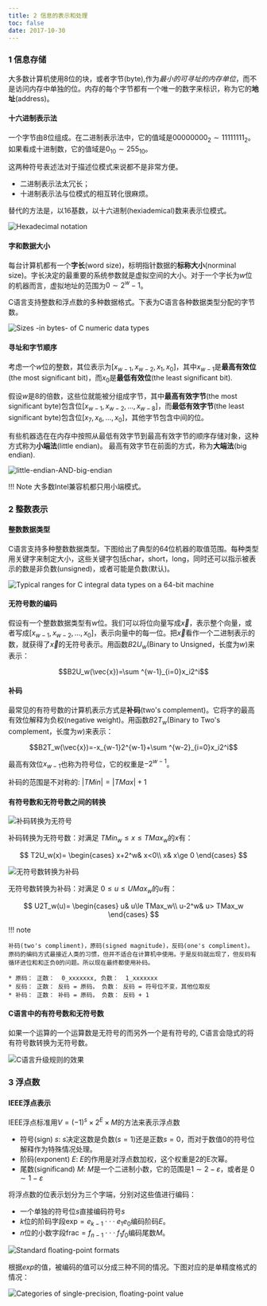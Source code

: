 ```yaml
---
title: 2 信息的表示和处理
toc: false
date: 2017-10-30
---
```


### 1 信息存储

大多数计算机使用8位的块，或者字节(byte),作为*最小的可寻址的内存单位*，而不是访问内存中单独的位。内存的每个字节都有一个唯一的数字来标识，称为它的**地址**(address)。

#### 十六进制表示法

一个字节由8位组成。在二进制表示法中，它的值域是$00000000_2\sim 11111111_2$。如果看成十进制数，它的值域是$0_{10}\sim 255_{10}$。

这两种符号表述法对于描述位模式来说都不是非常方便。

* 二进制表示法太冗长；
* 十进制表示法与位模式的相互转化很麻烦。

替代的方法是，以16基数，以十六进制(hexiademical)数来表示位模式。

![Hexadecimal notation](figures/HexadecimalNotation.png)

#### 字和数据大小

每台计算机都有⼀个**字⻓**(word size)，标明指针数据的**标称大小**(norminal size)。字⻓决定的最重要的系统参数就是虚拟空间的⼤⼩。对于⼀个字⻓为$w$位的机器⽽⾔，虚拟地址的范围为$0\sim 2^w−1$。

C语言支持整数和浮点数的多种数据格式。下表为C语言各种数据类型分配的字节数。

![Sizes -in bytes- of C numeric data types](figures/SizesInBytesOfCNumericDataTypes.png)


#### 寻址和字节顺序

考虑一个$w$位的整数，其位表示为$[x_{w-1}, x_{w-2}, x_1, x_0]$，其中$x_{w-1}$是**最高有效位**(the most significant bit)，而$x_0$是**最低有效位**(the least significant bit).

假设$w$是8的倍数，这些位就能被分组成字节，其中**最高有效字节**(the most significant byte)包含位$[x_{w-1}, x_{w-2},..., x_{w-8}]$，而**最低有效字节**(the least significant byte)包含位$[x_7, x_6,..., x_0]$，其他字节包含中间的位。

有些机器选在在内存中按照从最低有效字节到最高有效字节的顺序存储对象，这种方式称为**小端法**(little endian)。 最高有效字节在前面的方式，称为**大端法**(big endian).

![little-endian-AND-big-endian](figures/little-endian-AND-big-endian.png)


!!! Note
    大多数Intel兼容机都只用小端模式。

### 2 整数表示

#### 整数数据类型

C语言支持多种整数数据类型。下图给出了典型的64位机器的取值范围。每种类型用关键字来制定大小，这些关键字包括<C>char</C>，<C>short</C>，<C>long</C>，同时还可以指示被表示的数是非负数(<C>unsigned</C>)，或者可能是负数(默认)。

![Typical ranges for C integral data types on a 64-bit machine](figures/TypicalRangesForCIntegralDataTypesOnA64BitMachine.png)



#### 无符号数的编码

假设有一个整数数据类型有$w$位。我们可以将位向量写成$\vec{x}$，表示整个向量，或者写成$[x_{w-1}, x_{w-2},..., x_0]$，表示向量中的每一位。把$\vec{x}$看作一个二进制表示的数，就获得了$\vec{x}$的无符号表示。用函数$B2U_w$(Binary to Unsigned，长度为$w$)来表示：

$$B2U_w(\vec{x})=\sum ^{w-1}_{i=0}x_i2^i$$

#### 补码

最常见的有符号数的计算机表示方式是**补码**(two's complement)。它将字的最高有效位解释为负权(negative weight)。用函数$B2T_w$(Binary to Two's complement，长度为$w$)来表示：

$$B2T_w(\vec{x})=-x_{w-1}2^{w-1}+\sum ^{w-2}_{i=0}x_i2^i$$

最高有效位$x_{w-1}$也称为符号位，它的权重是$-2^{w-1}$。

补码的范围是不对称的: $|TMin| = |TMax| + 1$

#### 有符号数和无符号数之间的转换


![补码转换为无符号](figures/TwosComplimentToUnsigned.png)


补码转换为无符号数：对满足 $TMin_w \le x \le TMax_w$的$x$有：

$$
T2U_w(x)=
\begin{cases}
x+2^w& x<0\\
x& x\ge 0
\end{cases}
$$


![无符号数转换为补码](figures/UnsingedToTwoCompliment.png)

无符号数转换为补码：对满足 $0 \le u \le UMax_w$的$u$有：

$$
U2T_w(u)=
\begin{cases}
u& u\le TMax_w\\
u-2^w& u> TMax_w
\end{cases}
$$

!!! note

    补码(two's compliment)，原码(signed magnitude)，反码(one's compliment)。原码的编码方式最接近人类的习惯，但并不适合在计算机中使用。于是反码就出现了，但反码有循环进位和和正负0的问题。所以现在最终都使用补码。
    
    * 原码： 正数：  0_xxxxxxx, 负数：  1_xxxxxxx
    * 反码： 正数： 反码 = 原码， 负数： 反码 = 符号位不变，其他位取反
    * 补码： 正数： 补码 = 原码， 负数： 反码 + 1
    
#### C语⾔中的有符号数和⽆符号数

如果⼀个运算的⼀个运算数是⽆符号的⽽另外⼀个是有符号的, C语⾔会隐式的将有符号数转换为⽆符号数。

![C语言升级规则的效果](figures/CImplicitConversion.png)

### 3 浮点数
#### IEEE浮点表示

IEEE浮点标准⽤$V=(−1)^s\times  2^E\times M$的⽅法来表⽰浮点数

* 符号(sign) $s$: $s$决定这数是负数($s=1$)还是正数$s=0$，而对于数值0的符号位解释作为特殊情况处理。
* 阶码(exponent) $E$: $E$的作用是对浮点数加权，这个权重是2的E次幂。
* 尾数(significand) $M$: $M$是一个二进制小数，它的范围是$1\sim 2-\varepsilon$，或者是 $0\sim 1-\varepsilon$

将浮点数的位表示划分为三个字端，分别对这些值进行编码：

* 一个单独的符号位$s$直接编码符号$s$
* $k$位的阶码字段$\text{exp} = e_{k-1}\cdot\cdot\cdot e_1e_0$编码阶码$E$。
* $n$位的小数字段$\text{frac} = f_{n-1}\cdot\cdot\cdot f_1f_0$编码尾数$M$。

![Standard ﬂoating-point formats](figures/StandardFloatingPointFormats.png)


根据$exp$的值，被编码的值可以分成三种不同的情况。下图对应的是单精度格式的情况：

![Categories of single-precision, ﬂoating-point value](figures/CategoriesOfSinglePrecisionFoatingPointValue.png)
